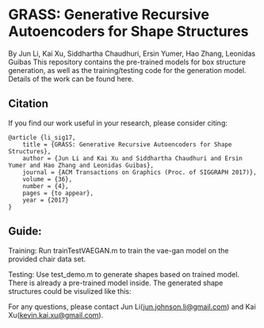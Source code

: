 # GRASS: Generative Recursive Autoencoders for Shape Structures

By Jun Li, Kai Xu, Siddhartha Chaudhuri, Ersin Yumer, Hao Zhang, Leonidas Guibas
This repository contains the pre-trained models for box structure generation, as well as the training/testing code for the generation model.
Details of the work can be found here.

## Citation

If you find our work useful in your research, please consider citing:
   
    @article {li_sig17,
        title = {GRASS: Generative Recursive Autoencoders for Shape Structures},
        author = {Jun Li and Kai Xu and Siddhartha Chaudhuri and Ersin Yumer and Hao Zhang and Leonidas Guibas},
        journal = {ACM Transactions on Graphics (Proc. of SIGGRAPH 2017)},
        volume = {36},
        number = {4},
        pages = {to appear},
        year = {2017}
    }

## Guide:

Training:
Run trainTestVAEGAN.m to train the vae-gan model on the provided chair data set.

Testing:
Use test_demo.m to generate shapes based on trained model. There is already a pre-trained model inside. The generated shape structures could be visulized like this:


For any questions, please contact Jun Li(jun.johnson.li@gmail.com) and Kai Xu(kevin.kai.xu@gmail.com).
